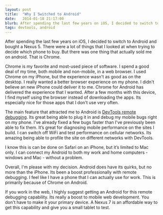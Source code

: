 ```yaml
---
layout: post
title:  "Why I Switched to Android"
date:   2014-01-18 21:17:00
blurb: After spending the last few years on iOS, I decided to switch to Android and bought a Nexus 5. There were a lot of things that I looked at when trying to decide which phone to buy. But there was one thing that actually sold me on android. That is Chrome.
tags: devtools, android
---
```


After spending the last few years on iOS, I decided to switch to Android and bought a Nexus 5. There were a lot of things that I looked at when trying to decide which phone to buy. But there was one thing that actually sold me on android. That is Chrome.

Chrome is my favorite and most-used piece of software. I spend a good deal of my time, both mobile and non-mobile, in a web browser. I used Chrome on my iPhone, but the experience wasn't as good as on the desktop. I really wanted a better browser experience on my phone. I didn't believe an new iPhone could deliver it to me. Chrome for Android has delivered the experience that I wanted. After a few months with this device, I find myself using the browser instead of downloading the apps. Its especially nice for those apps that I don't use very often.

The main feature that attracted me to Android is [DevTools remote debugging](https://developers.google.com/chrome-developer-tools/docs/remote-debugging). Its great being able to plug it in and debug my mobile bugs right on my phone. I’ve already fixed a few bugs faster than I've previously been able to fix them. It’s great for diagnosing mobile performance on the sites I build. I can switch off WiFi and test performance on cellular networks. Its amazing being able to profile the site on different networks with DevTools.

I know this is can be done on Safari on an iPhone, but it’s limited to Mac only. I can connect my Android to both my work and home computers - windows and Mac - without a problem.

Overall, I'm please with my decision. Android does have its quirks, but no more than the iPhone. Its been a boost professionally with remote debugging. I feel like I have a phone that I can actually use for work. This is primarily because of Chrome on Android.

If you work in the web, I highly suggest getting an Android for this remote debugging capability. Its really a boost to mobile web development. You don't have to make it your primary device. A Nexus 7 is an affordable way to get this capability and give you a small tablet to test.
